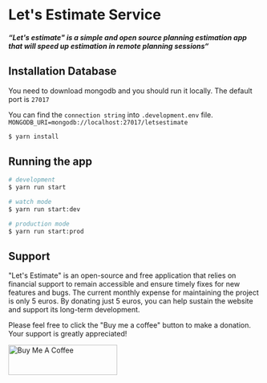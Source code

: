 # Let's Estimate Service
##### “Let's estimate" is a simple and open source planning estimation app that will speed up estimation in remote planning sessions“

## Installation Database

You need to download mongodb and you should run it locally. The default port is `27017`

You can find the `connection string` into `.development.env` file.
`MONGODB_URI=mongodb://localhost:27017/letsestimate`

```bash
$ yarn install
```

## Running the app

```bash
# development
$ yarn run start

# watch mode
$ yarn run start:dev

# production mode
$ yarn run start:prod
```
## Support

"Let's Estimate" is an open-source and free application that relies on financial support to remain accessible and ensure timely fixes for new features and bugs. The current monthly expense for maintaining the project is only 5 euros. By donating just 5 euros, you can help sustain the website and support its long-term development.

Please feel free to click the "Buy me a coffee" button to make a donation. Your support is greatly appreciated!

<a href="https://www.buymeacoffee.com/aghahuseynov" target="_blank"><img src="https://cdn.buymeacoffee.com/buttons/v2/default-violet.png" alt="Buy Me A Coffee" style="height: 60px !important;width: 217px !important;" ></a>